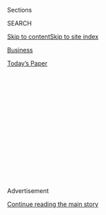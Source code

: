 <div id="app">

<div>

<div>

<div>

<div class="NYTAppHideMasthead css-1q2w90k e1suatyy0">

<div class="section css-ui9rw0 e1suatyy2">

<div class="css-eph4ug er09x8g0">

<div class="css-6n7j50">

</div>

<span class="css-1dv1kvn">Sections</span>

<div class="css-10488qs">

<span class="css-1dv1kvn">SEARCH</span>

</div>

[Skip to content](#site-content)[Skip to site
index](#site-index)

</div>

<div id="masthead-section-label" class="css-1wr3we4 eaxe0e00">

[Business](https://www.nytimes.com/section/business)

</div>

<div class="css-10698na e1huz5gh0">

</div>

</div>

<div id="masthead-bar-one" class="section hasLinks css-15hmgas e1csuq9d3">

<div class="css-uqyvli e1csuq9d0">

</div>

<div class="css-1uqjmks e1csuq9d1">

</div>

<div class="css-9e9ivx">

[](https://myaccount.nytimes.com/auth/login?response_type=cookie&client_id=vi)

</div>

<div class="css-1bvtpon e1csuq9d2">

[Today’s
Paper](https://www.nytimes.com/section/todayspaper)

</div>

</div>

</div>

</div>

<div data-aria-hidden="false">

<div id="site-content" data-role="main">

<div>

<div class="css-1aor85t" style="opacity:0.000000001;z-index:-1;visibility:hidden">

<div class="css-1hqnpie">

<div class="css-epjblv">

<span class="css-17xtcya">[Business](/section/business)</span><span class="css-x15j1o">|</span><span class="css-fwqvlz">Despite
Fears, Affordable Care Act Has Not Uprooted Employer
Coverage</span>

</div>

<div class="css-k008qs">

<div class="css-1iwv8en">

<span class="css-18z7m18"></span>

<div>

</div>

</div>

<span class="css-1n6z4y">https://nyti.ms/1RYlIlT</span>

<div class="css-1705lsu">

<div class="css-4xjgmj">

<div class="css-4skfbu" data-role="toolbar" data-aria-label="Social Media Share buttons, Save button, and Comments Panel with current comment count" data-testid="share-tools">

  - 
  - 
  - 
  - 
    
    <div class="css-6n7j50">
    
    </div>

  - 
  - 

</div>

</div>

</div>

</div>

</div>

</div>

<div class="css-13pd83m">

</div>

<div id="top-wrapper" class="css-1sy8kpn">

<div id="top-slug" class="css-l9onyx">

Advertisement

</div>

[Continue reading the main
story](#after-top)

<div class="ad top-wrapper" style="text-align:center;height:100%;display:block;min-height:250px">

<div id="top" class="place-ad" data-position="top" data-size-key="top">

</div>

</div>

<div id="after-top">

</div>

</div>

<div id="sponsor-wrapper" class="css-1hyfx7x">

<div id="sponsor-slug" class="css-19vbshk">

Supported by

</div>

[Continue reading the main
story](#after-sponsor)

<div id="sponsor" class="ad sponsor-wrapper" style="text-align:center;height:100%;display:block">

</div>

<div id="after-sponsor">

</div>

</div>

<div class="css-1vkm6nb ehdk2mb0">

# Despite Fears, Affordable Care Act Has Not Uprooted Employer Coverage

</div>

<div class="css-79elbk" data-testid="photoviewer-wrapper">

<div class="css-z3e15g" data-testid="photoviewer-wrapper-hidden">

</div>

<div class="css-1a48zt4 ehw59r15" data-testid="photoviewer-children">

![<span class="css-16f3y1r e13ogyst0" data-aria-hidden="true">The
gardening department at Lowe’s in Staten Island. The company contributes
about 70 percent of the cost of annual health insurance premiums to keep
costs low for
employees.</span><span class="css-cnj6d5 e1z0qqy90" itemprop="copyrightHolder"><span class="css-1ly73wi e1tej78p0">Credit...</span><span><span>Misha
Friedman for The New York
Times</span></span></span>](https://static01.nyt.com/images/2016/03/31/business/31employers1/31employers1-articleLarge.jpg?quality=75&auto=webp&disable=upscale)

</div>

</div>

<div class="css-xt80pu e12qa4dv0">

<div class="css-18e8msd">

<div class="css-vp77d3 epjyd6m0">

<div class="css-1baulvz">

By [<span class="css-1baulvz last-byline" itemprop="name">Reed
Abelson</span>](http://www.nytimes.com/by/reed-abelson)

</div>

</div>

  - April 4,
    2016

  - 
    
    <div class="css-4xjgmj">
    
    <div class="css-d8bdto" data-role="toolbar" data-aria-label="Social Media Share buttons, Save button, and Comments Panel with current comment count" data-testid="share-tools">
    
      - 
      - 
      - 
      - 
        
        <div class="css-6n7j50">
        
        </div>
    
      - 
      - 
    
    </div>
    
    </div>

</div>

</div>

<div class="section meteredContent css-1r7ky0e" name="articleBody" itemprop="articleBody">

<div class="css-1fanzo5 StoryBodyCompanionColumn">

<div class="css-53u6y8">

The Affordable Care Act was aimed mainly at giving people better options
for buying health insurance on their own. There were widespread
predictions that employers would leap at the chance to drop coverage and
send workers to fend for themselves.

But those predictions were largely wrong. Most companies, and
particularly large employers, that offered coverage before the law have
stayed committed to providing health insurance.

As it turns out, health care remains an important recruitment and
retention tool as the labor market has tightened in recent years.
Desirable employees still expect health benefits, and companies are
responding, new analyses of federal data show.

“We’re more confident than ever that we’ll offer benefits,” said Robert
Ihrie Jr., a senior vice president for Lowe’s Companies, the home
improvement retailer.

</div>

</div>

<div class="css-1fanzo5 StoryBodyCompanionColumn">

<div class="css-53u6y8">

Companies get a sizable federal tax break from providing the insurance.
And if they dropped the coverage, many workers would expect the money in
their paycheck to increase enough to pay for outside insurance — or
would look for a new job.

The reversal in thinking about employer benefits is so stark that even
government budget officials are singing an optimistic tune. They lowered
the number of people they think will lose coverage because of the health
law and now predict employers will remain the source of coverage for a
majority of working Americans for the next decade.

The surprise turnaround adds to an emerging consensus about the
contentious health law: It has not upturned the core of the country’s
health insurance system, even while insuring millions of low-income
people.

“The employer-based system is alive and well,” said Jeff Alter, the
chief executive of the commercial insurance business for
UnitedHealthcare, one of the nation’s largest health insurance
companies. Even among critics of the law, including the Republican
presidential candidates, there has been virtually no debate about
employer coverage.

About 155 million Americans have employer-based health insurance
coverage in 2016, according to [an
analysis](https://www.cbo.gov/sites/default/files/114th-congress-2015-2016/reports/51385-HealthInsuranceBaseline_OneCol.pdf)
released by the Congressional Budget Office last month. The number will
fall to 152 million people in 2019, the C.B.O. estimates, but will
remain stable through 2026. Slightly more than half of people under 65
will be enrolled in employment-based coverage.

</div>

</div>

<div class="css-1fanzo5 StoryBodyCompanionColumn">

<div class="css-53u6y8">

Employers seem to be staying the course even more strongly than they did
before the law. The percentage of adults under 65 with employer-based
insurance held firm for the last five years after steadily declining
since 1999, according to [an
analysis](http://kff.org/private-insurance/issue-brief/trends-in-employer-sponsored-insurance-offer-and-coverage-rates-1999-2014/)
of federal data released last month by the Kaiser Family Foundation,
which closely tracks the health insurance market.

The health plans employees get to choose from also look much the same as
before the law went into effect. The industry remains dominated by
familiar names, like nonprofit Blue Cross plans or for-profit companies
like UnitedHealthcare and Anthem.

“Employer coverage is much more stable than anyone anticipated,” said
Larry Levitt, a senior executive at Kaiser.

Companies say they are responding to the realities of the labor market,
but they also say the online marketplaces where individuals can more
easily buy plans, a creation of the health care law, have not been an
enticing alternative for workers.

Employers may feel differently if the economy turns down and the labor
market is less robust or if there is a sudden spike in health care
costs. Because workers can no longer be denied an insurance policy
because of poor health, companies may be willing to drop coverage under
the right circumstances, knowing that insurance is more available to
everyone.

</div>

</div>

<div class="css-79elbk" data-testid="photoviewer-wrapper">

<div class="css-z3e15g" data-testid="photoviewer-wrapper-hidden">

</div>

<div class="css-1a48zt4 ehw59r15" data-testid="photoviewer-children">

![<span class="css-16f3y1r e13ogyst0" data-aria-hidden="true">Lowe’s
offers health insurance plans with deductibles as low as
$1,000.</span><span class="css-cnj6d5 e1z0qqy90" itemprop="copyrightHolder"><span class="css-1ly73wi e1tej78p0">Credit...</span><span>Misha
Friedman for The New York
Times</span></span>](https://static01.nyt.com/images/2016/03/31/business/31employers2/31employers2-articleLarge.jpg?quality=75&auto=webp&disable=upscale)

</div>

</div>

<div class="css-1fanzo5 StoryBodyCompanionColumn">

<div class="css-53u6y8">

But there are no plans for a mass exodus.

“The demise of employer-based coverage was definitely overstated,” said
Michael Thompson, the chief executive of the National Business Coalition
on Health, which represents employers and other buyers of insurance.

</div>

</div>

<div class="css-1fanzo5 StoryBodyCompanionColumn">

<div class="css-53u6y8">

The steepest declines in coverage have been in small businesses, which
had been steadily dropping coverage before the law. The percentage of
small employers offering health benefits decreased from 68 percent in
2010 to 56 percent in 2015, according to the annual [Kaiser Family
Foundation
survey](http://kff.org/report-section/ehbs-2015-section-two-health-benefits-offer-rates/).

But those companies now seem less likely to exit than just a few years
ago. In 2013, as many as a fifth of employers with fewer than 500
workers said they were likely to drop coverage in the next five years,
compared with 7 percent today, according to a survey from Mercer, the
benefits consultant.

Tracy Watts, a senior partner at Mercer, said the stabilization at small
businesses was mostly a product of their health care costs staying the
same or rising only modestly.

“That will keep you in the game,” Ms. Watts said.

The early tumult in the insurance marketplaces, including the troubled
introduction of HealthCare.gov, the federally run insurance marketplace
for the Affordable Care Act, also made dropping coverage less tenable,
analysts said.

The law has resulted in more coverage for low-income people, as
expected. But the unexpected exit by some of the start-up insurers has
limited options on the marketplaces. And the plans on the exchanges
remain less generous than those offered by many employers, with
significantly higher deductibles and a significantly narrower choice of
hospitals and networks.

Lowe’s, by comparison, said it has tried to keep employee costs low by
contributing about 70 percent of the cost of the annual premiums. It
offers plans with deductibles as low as $1,000, versus several thousand
dollars for many of the exchange plans.

“The exchanges have been less of a disrupter than I expected,” said
Thomas Buchmueller, a business professor at the University of Michigan.

</div>

</div>

<div class="css-1fanzo5 StoryBodyCompanionColumn">

<div class="css-53u6y8">

Employers say there is less financial advantage to dropping coverage
than first thought. The law penalizes large employers, about $2,000 per
worker, when they do not offer health insurance. That is far less than
the average cost of family coverage, now $12,600 a year, according to
the Kaiser Family Foundation.

But those calculations do not figure in the sizable tax break that comes
with providing coverage. In addition, if the employers do not provide
insurance, they would almost certainly be pressured — especially in a
strong labor market — to add enough money to workers’ paychecks to cover
the cost of buying insurance on the marketplace.

Some employers, particularly the smallest businesses and those who
employ low-income workers eligible for a subsidy, clearly favor moving
employees to the exchanges. Other employers do not.

“The math really worked in favor of providing coverage,” Mr. Thompson
said.

While the C.B.O. predicts the employer market will be stable until 2026,
10 years is a long time and federal officials could be wrong .

“They are taking their best guess, and I think it is a reasonable best
guess,” said Loren Adler, a health policy analyst at the Brookings
Institution in Washington. “I wouldn’t take it as gospel.”

If the cost of providing coverage spikes, as it did through much of the
late 1990s and early 2000s, employers might start talking about dropping
coverage again, Mr. Adler said. Congress could also take steps to
diminish the tax preference for employer-provided insurance.

But so far, employers like Mr. Ihrie of Lowe’s say they do not feel
compelled to change.

“People have concluded,” he said, “that it’s better to stay where we
are.”

</div>

</div>

</div>

<div>

</div>

<div>

</div>

<div>

</div>

<div>

<div id="bottom-wrapper" class="css-1ede5it">

<div id="bottom-slug" class="css-l9onyx">

Advertisement

</div>

[Continue reading the main
story](#after-bottom)

<div id="bottom" class="ad bottom-wrapper" style="text-align:center;height:100%;display:block;min-height:90px">

</div>

<div id="after-bottom">

</div>

</div>

</div>

</div>

</div>

## Site Index

<div>

</div>

## Site Information Navigation

  - [© <span>2020</span> <span>The New York Times
    Company</span>](https://help.nytimes.com/hc/en-us/articles/115014792127-Copyright-notice)

<!-- end list -->

  - [NYTCo](https://www.nytco.com/)
  - [Contact
    Us](https://help.nytimes.com/hc/en-us/articles/115015385887-Contact-Us)
  - [Work with us](https://www.nytco.com/careers/)
  - [Advertise](https://nytmediakit.com/)
  - [T Brand Studio](http://www.tbrandstudio.com/)
  - [Your Ad
    Choices](https://www.nytimes.com/privacy/cookie-policy#how-do-i-manage-trackers)
  - [Privacy](https://www.nytimes.com/privacy)
  - [Terms of
    Service](https://help.nytimes.com/hc/en-us/articles/115014893428-Terms-of-service)
  - [Terms of
    Sale](https://help.nytimes.com/hc/en-us/articles/115014893968-Terms-of-sale)
  - [Site
    Map](https://spiderbites.nytimes.com)
  - [Help](https://help.nytimes.com/hc/en-us)
  - [Subscriptions](https://www.nytimes.com/subscription?campaignId=37WXW)

</div>

</div>

</div>

</div>
